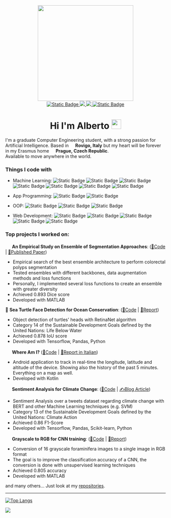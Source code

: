 <div id='header' align='center'>
  <div>
    <img src=https://github.com/AlbertoFormaggio1/AlbertoFormaggio1/assets/70969742/000b40d5-f849-48ae-84d9-7ea85cc3a19e' width=300px>
  </div>
  
  <div id='banner'>
    <a href='https://github.com/AlbertoFormaggio1'>
    <img alt="Static Badge" src="https://img.shields.io/badge/Github-%23000000?style=for-the-badge&logo=github&logoColor=white">
    </a>
    <a href='www.linkedin.com%2Fin%2Falberto-formaggio-2a4399171'>
      <img src='https://img.shields.io/badge/Linkedin-blue?style=for-the-badge&logo=linkedin&logoColor=white'>
    </a>
    <a href='https%3A%2F%2Fmedium.com%2F%40alb.formaggio'>
      <img src='https://img.shields.io/badge/Medium-black?style=for-the-badge&logo=medium&logoColor=white'>
    </a>
    <a href='albertoformaggio.netsons.org'>
      <img alt="Static Badge" src="https://img.shields.io/badge/Portfolio-%2307B3A4?style=for-the-badge">
    </a>
  </div>
  
  <h1>
    Hi I'm Alberto
    <img src="https://media.giphy.com/media/hvRJCLFzcasrR4ia7z/giphy.gif" width="30px"/>
  </h1>
</div>

I'm a graduate Computer Engineering student, with a strong passion for Artificial Intelligence.
Based in <img src="https://github.com/AlbertoFormaggio1/AlbertoFormaggio1/assets/70969742/08b0bd1f-04e8-4d12-9cff-1164f35f8b5b" width="13"/> **Rovigo, Italy** but my heart will be forever in my Erasmus home <img src='https://github.com/AlbertoFormaggio1/AlbertoFormaggio1/assets/70969742/66a78c99-b509-412a-ad2c-6bf8a65253b3' width=13> **Prague, Czech Republic**.<br>
Available to move anywhere in the world.

<h3>Things I code with</h3>
<p>
  
  - Machine Learning: <img alt="Static Badge" src="https://img.shields.io/badge/MATLAB-%23be2909?style=flat-square&logoColor=white" margin-bottom:-6px> <img alt="Static Badge" src="https://img.shields.io/badge/Tensorflow-%23FF6F00?style=flat-square&logo=tensorflow&logoColor=white" margin-bottom:-6px> <img alt="Static Badge" src="https://img.shields.io/badge/Jupyter-%23F37626?style=flat-square&logo=jupyter&logoColor=white" margin-bottom:-6px> <img alt="Static Badge" src="https://img.shields.io/badge/Scikit--learn-%23F7931E?style=flat-square&logo=scikit-learn&logoColor=white" margin-bottom:-6px> <img alt="Static Badge" src="https://img.shields.io/badge/Scipy-%238CAAE6?style=flat-square&logo=scipy&logoColor=white" margin-bottom:-6px> <img alt="Static Badge" src="https://img.shields.io/badge/Python-%233776AB?style=flat-square&logo=python&logoColor=white" margin-bottom:-6px> <img alt="Static Badge" src="https://img.shields.io/badge/Pandas-%23150458?style=flat-square&logo=pandas&logoColor=white" margin-bottom:-6px>

  - App Programming: <img alt="Static Badge" src="https://img.shields.io/badge/Kotlin-%237F52FF?style=flat-square&logo=kotlin&logoColor=white" margin-bottom:-6px> <img alt="Static Badge" src="https://img.shields.io/badge/Android-%233DDC84?style=flat-square&logo=android&logoColor=white" margin-bottom:-6px> 
  
  - OOP: <img alt="Static Badge" src="https://img.shields.io/badge/Java-%23f89820?style=flat-square" margin-bottom:-6px> <img alt="Static Badge" src="https://img.shields.io/badge/C%2B%2B-%2300599C?style=flat-square&logo=c%2B%2B&logoColor=white" margin-bottom:-6px> <img alt="Static Badge" src="https://img.shields.io/badge/C%23-%23239120?style=flat-square&logo=c%20sharp&logoColor=white" margin-bottom:-6px> 
  
  - Web Development: <img alt="Static Badge" src="https://img.shields.io/badge/JavaScript-%23F7DF1E?style=flat-square&logo=javascript&logoColor=white" margin-bottom:-6px> <img alt="Static Badge" src="https://img.shields.io/badge/HTML5-%23E34F26?style=flat-square&logo=HTML5&logoColor=white" margin-bottom:-6px> <img alt="Static Badge" src="https://img.shields.io/badge/php-%23777BB4?style=flat-square&logo=php&logoColor=white" margin-bottom:-6px> <img alt="Static Badge" src="https://img.shields.io/badge/Wordpress-%2321759B?style=flat-square&logo=Wordpress&logoColor=white" margin-bottom:-6px> <img alt="Static Badge" src="https://img.shields.io/badge/CSS3-%231572B6?style=flat-square&logo=CSS3&logoColor=white" margin-bottom:-6px>
</p>

<h3>Top projects I worked on:</h3>

<img src='https://github.com/AlbertoFormaggio1/AlbertoFormaggio1/assets/70969742/44fdabfc-4b33-4716-a0e5-9e8a1bd64b9a' width=17px> **An Empirical Study on Ensemble of Segmentation Approaches**: ([🔗Code](https://github.com/AlbertoFormaggio1/Ensemble-Of-Segmentation) | [📄Published Paper](https://www.mdpi.com/2624-6120/3/2/22))
- Empirical search of the best ensemble architecture to perform colorectal polyps segmentation
- Tested ensembles with different backbones, data augmentation methods and loss functions
- Personally, I implemented several loss functions to create an ensemble with greater diversity
- Achieved 0.893 Dice score
- Developed with MATLAB

🐢 **Sea Turtle Face Detection for Ocean Conservation**: ([🔗Code](https://github.com/AlbertoFormaggio1/turtle-head-detection) | [📄Report](https://github.com/AlbertoFormaggio1/turtle-head-detection/blob/main/AI_report.pdf))
- Object detection of turtles' heads with RetinaNet algorithm
- Category 14 of the Sustainable Development Goals defined by the United Nations: Life Below Water
- Achieved 0.878 IoU score
- Developed with Tensorflow, Pandas, Python

<img src='https://github.com/AlbertoFormaggio1/AlbertoFormaggio1/assets/70969742/1d55cb14-76e2-4031-9d6f-f44fcdb77110' width=17px>  **Where Am I?** ([🔗Code](https://github.com/AlbertoFormaggio1/Where-Am-I) | [📄Report in Italian](https://github.com/AlbertoFormaggio1/Where-Am-I/blob/master/Relazione%20Progetto%206CFU.pdf))
- Android application to track in real-time the longitude, latitude and altitude of the device. Showing also the history of the past 5 minutes. Everything on a map as well.
- Developed with Kotlin

<img src='https://github.com/AlbertoFormaggio1/AlbertoFormaggio1/assets/70969742/c38a7955-e421-47f2-8d7e-8f6493ef3f3e' width=17px> **Sentiment Analysis for Climate Change**: ([🔗Code](https://github.com/AlbertoFormaggio1/sentiment_analysis_climate) | [✍️Blog Article](https://medium.com/@alb.formaggio/a-full-journey-in-twitter-sentiment-analysis-6d3b8d45aa7))
- Sentiment Analysis over a tweets dataset regarding climate change with BERT and other Machine Learning techniques (e.g. SVM)
- Category 13 of the Sustainable Development Goals defined by the United Nations: Climate Action
- Achieved 0.86 F1-Score
- Developed with Tensorflow, Pandas, Scikit-learn, Python

<img src='https://github.com/AlbertoFormaggio1/AlbertoFormaggio1/assets/70969742/7c0ba1b9-f419-4790-bea4-fc7bfd6432d8' width=17px> **Grayscale to RGB for CNN training**: ([🔗Code](https://github.com/AlbertoFormaggio1/Grayscale-to-RGB) | [📄Report](https://github.com/AlbertoFormaggio1/Grayscale-to-RGB/blob/main/Relazione.pdf))
- Conversion of 16 grayscale foraminifera images to a single image in RGB format
- The goal is to improve the classification accuracy of a CNN, the conversion is done with unsupervised learning techniques
- Achieved 0.805 accuracy
- Developed with MATLAB

and many others... Just look at my <a href='https://github.com/AlbertoFormaggio1?tab=repositories'>repositories</a>.

---
[![Top Langs](https://github-readme-stats.vercel.app/api/top-langs/?username=AlbertoFormaggio1&layout=compact&size_weight=0.2&count_weight=0.8)](https://github.com/anuraghazra/github-readme-stats)


![](https://komarev.com/ghpvc/?username=your-github-username)
